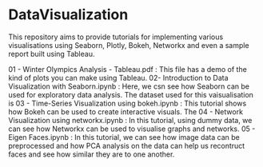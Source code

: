 # DataVisualization
This repository aims to provide tutorials for implementing various visualisations using Seaborn, Plotly, Bokeh, Networkx and even a sample report built using Tableau.

01 - Winter Olympics Analysis - Tableau.pdf : This file has a demo of the kind of plots you can make using Tableau.
02- Introduction to Data Visualization with Seaborn.ipynb : Here, we csn see how Seaborn can be used for exploratory data analysis. The dataset used for this vaisualisation is 
03 - Time-Series Visualization using bokeh.ipynb : This tutorial shows how Bokeh can be used to create interactive visuals. The
04 - Network Visualization using networkx.ipynb : In this tutorial, using dummy data, we can see how Networkx can be used to visualise graphs and networks.
05 - Eigen Faces.ipynb : In this tutorial, we can see how image data can be preprocessed and how PCA analysis on the data can help us recontruct faces and see how similar they are to one another.
